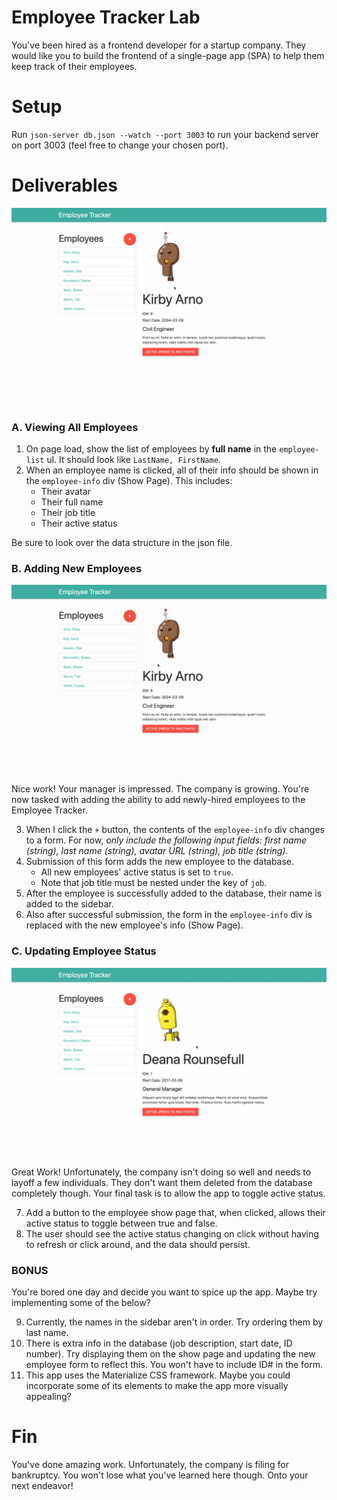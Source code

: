 # Employee Tracker Lab
You've been hired as a frontend developer for a startup company. They would like you to build the frontend of a single-page app (SPA) to help them keep track of their employees.

# Setup
Run `json-server db.json --watch --port 3003` to run your backend server on port 3003 (feel free to change your chosen port).

# Deliverables
![](read-example.gif)
### A. Viewing All Employees
1. On page load, show the list of employees by **full name** in the `employee-list` ul. It should look like `LastName, FirstName`.
2. When an employee name is clicked, all of their info should be shown in the `employee-info` div (Show Page). This includes:
    - Their avatar
    - Their full name
    - Their job title
    - Their active status

Be sure to look over the data structure in the json file.

### B. Adding New Employees
![](create-example.gif)
Nice work! Your manager is impressed. The company is growing. You're now tasked with adding the ability to add newly-hired employees to the Employee Tracker.

3. When I click the `+` button, the contents of the `employee-info` div changes to a form. For now, *only include the following input fields: first name (string), last name (string), avatar URL (string), job title (string).* 
4. Submission of this form adds the new employee to the database. 
    - All new employees' active status is set to `true`.
    - Note that job title must be nested under the key of `job`.
5. After the employee is successfully added to the database, their name is added to the sidebar.
6. Also after successful submission, the form in the `employee-info` div is replaced with the new employee's info (Show Page).

### C. Updating Employee Status
![](update-example.gif)
Great Work! Unfortunately, the company isn't doing so well and needs to layoff a few individuals. They don't want them deleted from the database completely though. Your final task is to allow the app to toggle active status.

7. Add a button to the employee show page that, when clicked, allows their active status to toggle between true and false.
8. The user should see the active status changing on click without having to refresh or click around, and the data should persist.

### BONUS
You're bored one day and decide you want to spice up the app. Maybe try implementing some of the below?

9. Currently, the names in the sidebar aren't in order. Try ordering them by last name.
10. There is extra info in the database (job description, start date, ID number). Try displaying them on the show page and updating the new employee form to reflect this. You won't have to include ID# in the form.
11. This app uses the Materialize CSS framework. Maybe you could incorporate some of its elements to make the app more visually appealing?

# Fin
You've done amazing work. Unfortunately, the company is filing for bankruptcy. You won't lose what you've learned here though. Onto your next endeavor!
